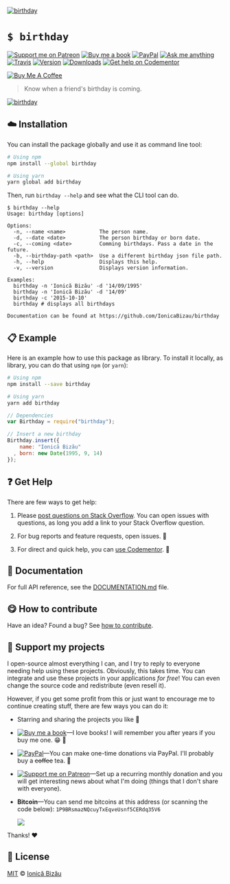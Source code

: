 <!-- Please do not edit this file. Edit the `blah` field in the `package.json` instead. If in doubt, open an issue. -->


[![birthday](http://i.imgur.com/8jr9txD.png)](#)

# `$ birthday`

 [![Support me on Patreon][badge_patreon]][patreon] [![Buy me a book][badge_amazon]][amazon] [![PayPal][badge_paypal_donate]][paypal-donations] [![Ask me anything](https://img.shields.io/badge/ask%20me-anything-1abc9c.svg)](https://github.com/IonicaBizau/ama) [![Travis](https://img.shields.io/travis/IonicaBizau/birthday.svg)](https://travis-ci.org/IonicaBizau/birthday/) [![Version](https://img.shields.io/npm/v/birthday.svg)](https://www.npmjs.com/package/birthday) [![Downloads](https://img.shields.io/npm/dt/birthday.svg)](https://www.npmjs.com/package/birthday) [![Get help on Codementor](https://cdn.codementor.io/badges/get_help_github.svg)](https://www.codementor.io/johnnyb?utm_source=github&utm_medium=button&utm_term=johnnyb&utm_campaign=github)

<a href="https://www.buymeacoffee.com/H96WwChMy" target="_blank"><img src="https://www.buymeacoffee.com/assets/img/custom_images/yellow_img.png" alt="Buy Me A Coffee"></a>

> Know when a friend's birthday is coming.

[![birthday](http://i.imgur.com/giMbOtY.png)](#)

## :cloud: Installation

You can install the package globally and use it as command line tool:


```sh
# Using npm
npm install --global birthday

# Using yarn
yarn global add birthday
```


Then, run `birthday --help` and see what the CLI tool can do.


```
$ birthday --help
Usage: birthday [options]

Options:
  -n, --name <name>           The person name.
  -d, --date <date>           The person birthday or born date.
  -c, --coming <date>         Comming birthdays. Pass a date in the future.
  -b, --birthday-path <path>  Use a different birthday json file path.
  -h, --help                  Displays this help.
  -v, --version               Displays version information.

Examples:
  birthday -n 'Ionică Bizău' -d '14/09/1995'
  birthday -n 'Ionică Bizău' -d '14/09'
  birthday -c '2015-10-10'
  birthday # displays all birthdays

Documentation can be found at https://github.com/IonicaBizau/birthday
```

## :clipboard: Example


Here is an example how to use this package as library. To install it locally, as library, you can do that using `npm` (or `yarn`):

```sh
# Using npm
npm install --save birthday

# Using yarn
yarn add birthday
```



```js
// Dependencies
var Birthday = require("birthday");

// Insert a new birthday
Birthday.insert({
    name: "Ionică Bizău"
  , born: new Date(1995, 9, 14)
});
```



## :question: Get Help

There are few ways to get help:

 1. Please [post questions on Stack Overflow](https://stackoverflow.com/questions/ask). You can open issues with questions, as long you add a link to your Stack Overflow question.
 2. For bug reports and feature requests, open issues. :bug:

 3. For direct and quick help, you can [use Codementor](https://www.codementor.io/johnnyb). :rocket:



## :memo: Documentation

For full API reference, see the [DOCUMENTATION.md][docs] file.

## :yum: How to contribute
Have an idea? Found a bug? See [how to contribute][contributing].


## :sparkling_heart: Support my projects

I open-source almost everything I can, and I try to reply to everyone needing help using these projects. Obviously,
this takes time. You can integrate and use these projects in your applications *for free*! You can even change the source code and redistribute (even resell it).

However, if you get some profit from this or just want to encourage me to continue creating stuff, there are few ways you can do it:


 - Starring and sharing the projects you like :rocket:
 - [![Buy me a book][badge_amazon]][amazon]—I love books! I will remember you after years if you buy me one. :grin: :book:
 - [![PayPal][badge_paypal]][paypal-donations]—You can make one-time donations via PayPal. I'll probably buy a ~~coffee~~ tea. :tea:
 - [![Support me on Patreon][badge_patreon]][patreon]—Set up a recurring monthly donation and you will get interesting news about what I'm doing (things that I don't share with everyone).
 - **Bitcoin**—You can send me bitcoins at this address (or scanning the code below): `1P9BRsmazNQcuyTxEqveUsnf5CERdq35V6`

    ![](https://i.imgur.com/z6OQI95.png)


Thanks! :heart:



## :scroll: License

[MIT][license] © [Ionică Bizău][website]


[badge_patreon]: https://ionicabizau.github.io/badges/patreon.svg
[badge_amazon]: https://ionicabizau.github.io/badges/amazon.svg
[badge_paypal]: https://ionicabizau.github.io/badges/paypal.svg
[badge_paypal_donate]: https://ionicabizau.github.io/badges/paypal_donate.svg

[patreon]: https://www.patreon.com/ionicabizau
[amazon]: http://amzn.eu/hRo9sIZ
[paypal-donations]: https://www.paypal.com/cgi-bin/webscr?cmd=_s-xclick&hosted_button_id=RVXDDLKKLQRJW

[license]: http://showalicense.com/?fullname=Ionic%C4%83%20Biz%C4%83u%20%3Cbizauionica%40gmail.com%3E%20(https%3A%2F%2Fionicabizau.net)&year=2015#license-mit
[website]: https://ionicabizau.net
[contributing]: /CONTRIBUTING.md
[docs]: /DOCUMENTATION.md
